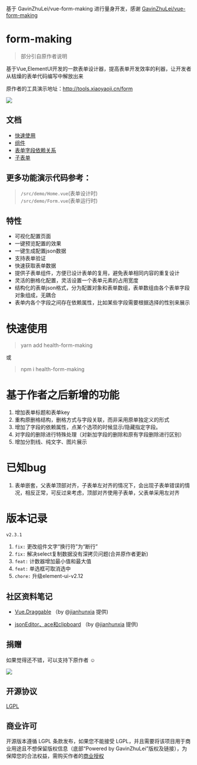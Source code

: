 基于 GavinZhuLei/vue-form-making 进行量身开发，感谢 [GavinZhuLei/vue-form-making](https://github.com/GavinZhuLei/vue-form-making)

# form-making
> 部分引自原作者说明

基于Vue,ElementUI开发的一款表单设计器，提高表单开发效率的利器，让开发者从枯燥的表单代码编写中解放出来

原作者的工具演示地址：http://tools.xiaoyaoji.cn/form

![](https://user-gold-cdn.xitu.io/2018/9/27/1661a6cd60454273)


## 文档

* [快速使用](https://www.yuque.com/zhulei-sbpfz/ua9nar/mdgwki)
* [组件](https://www.yuque.com/zhulei-sbpfz/ua9nar/vtebqs)
* [表单字段依赖关系](docs/fieldDepend.md)
* [子表单](docs/childForm.md)

## 更多功能演示代码参考：  
> `/src/demo/Home.vue`(表单设计时)    
> `/src/demo/Form.vue`(表单运行时)

## 特性

* 可视化配置页面
* 一键预览配置的效果
* 一键生成配置json数据
* 支持表单验证
* 快速获取表单数据
* 提供子表单组件，方便已设计表单的复用，避免表单相同内容的重复设计
* 灵活的删格化配置，灵活设置一个表单元素的占用宽度
* 结构化的表单json格式，分为配置对象和表单数组，表单数组由各个表单字段对象组成，无耦合
* 表单内各个字段之间存在依赖属性，比如某些字段需要根据选择的性别来展示

# 快速使用
> yarn add health-form-making

或  

> npm i health-form-making

# 基于作者之后新增的功能
1. 增加表单标题和表单key
2. 重构原删格结构，删格方式与字段关联，而非采用原单独定义的形式
3. 增加了字段的依赖属性，点某个选项的时候显示/隐藏指定字段。
4. 对字段的删除进行特殊处理（对新加字段的删除和原有字段删除进行区别）
5. 增加分割线、纯文字、图片展示

# 已知bug
1. 表单嵌套，父表单顶部对齐，子表单左对齐的情况下，会出现子表单错误的情况，相反正常，可反过来考虑，顶部对齐使用子表单，父表单采用左对齐

# 版本记录
`v2.3.1`
1. `fix:` 更改组件文字“换行符”为“断行”
2. `fix:` 解决select复制数据没有深拷贝问题(合并原作者更新)
3. `feat:` 计数器增加最小值和最大值
4. `feat:` 单选框可取消选中
5. `chore:` 升级element-ui-v2.12

## 社区资料笔记

* [Vue.Draggable](https://note.youdao.com/share/?id=f525c8897d9d7f6648bc28d59f5d03f4&type=note#/) （by @[jianhunxia](https://github.com/jianhunxia) 提供)

* [jsonEditor、ace和clipboard](https://note.youdao.com/share/?id=4cb3b53c76cb9f5f733f171529f71501&type=note#/) （by @[jianhunxia](https://github.com/jianhunxia) 提供)

## 捐赠 

如果觉得还不错，可以支持下原作者 ☺

![](https://user-gold-cdn.xitu.io/2018/10/28/166ba780bb01fef7?w=2304&h=1050&f=jpeg&s=197327)

## 开源协议

[LGPL](https://opensource.org/licenses/LGPL-3.0)

## 商业许可

开源版本遵循 LGPL 条款发布，如果您不能接受 LGPL，并且需要将该项目用于商业用途且不想保留版权信息（底部“Powered by GavinZhuLei”版权及链接），为保障您的合法权益，需购买作者的[商业授权](http://tools.xiaoyaoji.cn/form/#/price)